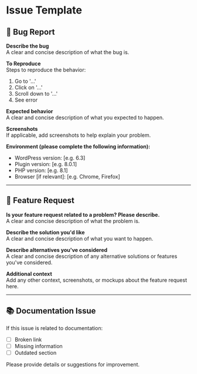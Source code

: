 # Issue Template

## 🐛 Bug Report

**Describe the bug**  
A clear and concise description of what the bug is.

**To Reproduce**  
Steps to reproduce the behavior:
1. Go to '...'
2. Click on '...'
3. Scroll down to '...'
4. See error

**Expected behavior**  
A clear and concise description of what you expected to happen.

**Screenshots**  
If applicable, add screenshots to help explain your problem.

**Environment (please complete the following information):**
- WordPress version: [e.g. 6.3]
- Plugin version: [e.g. 8.0.1]
- PHP version: [e.g. 8.1]
- Browser [if relevant]: [e.g. Chrome, Firefox]

---

## 🚀 Feature Request

**Is your feature request related to a problem? Please describe.**  
A clear and concise description of what the problem is.

**Describe the solution you'd like**  
A clear and concise description of what you want to happen.

**Describe alternatives you've considered**  
A clear and concise description of any alternative solutions or features you've considered.

**Additional context**  
Add any other context, screenshots, or mockups about the feature request here.

---

## 📚 Documentation Issue

If this issue is related to documentation:
- [ ] Broken link  
- [ ] Missing information  
- [ ] Outdated section  

Please provide details or suggestions for improvement.
